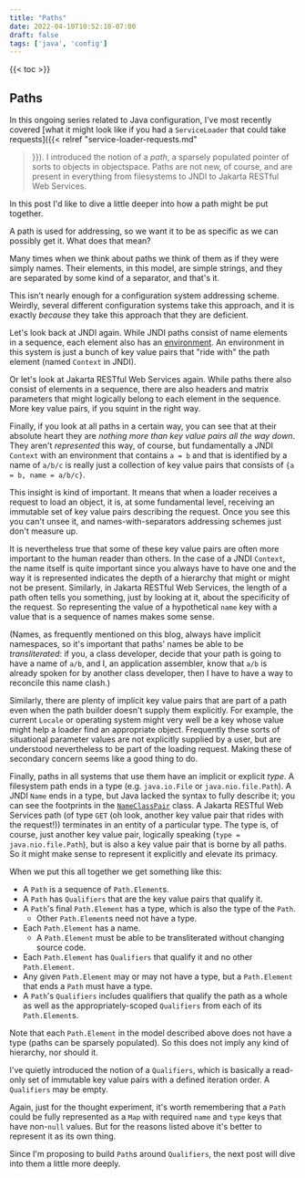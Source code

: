 ```yaml
---
title: "Paths"
date: 2022-04-10T10:52:18-07:00
draft: false
tags: ['java', 'config']
---
```

{{< toc >}}

## Paths

In this ongoing series related to Java configuration, I've most
recently covered [what it might look like if you had a `ServiceLoader`
that could take requests]({{< relref "service-loader-requests.md"
>}}).  I introduced the notion of a _path_, a sparsely populated
pointer of sorts to objects in objectspace.  Paths are not new, of
course, and are present in everything from filesystems to JNDI to
Jakarta RESTful Web Services.

In this post I'd like to dive a little deeper into how a path might be
put together.

A path is used for addressing, so we want it to be as specific as we
can possibly get it.  What does that mean?

Many times when we think about paths we think of them as if they were
simply names.  Their elements, in this model, are simple strings, and
they are separated by some kind of a separator, and that's it.

This isn't nearly enough for a configuration system addressing
scheme.  Weirdly, several different configuration systems take this
approach, and it is exactly _because_ they take this approach that
they are deficient.

Let's look back at JNDI again.  While JNDI paths consist of name
elements in a sequence, each element also has an
[environment](https://docs.oracle.com/en/java/javase/17/docs/api/java.naming/javax/naming/Context.html#getEnvironment()).
An environment in this system is just a bunch of key value pairs that
"ride with" the path element (named `Context` in JNDI).

Or let's look at Jakarta RESTful Web Services again.  While paths
there also consist of elements in a sequence, there are also headers
and matrix parameters that might logically belong to each element in
the sequence.  More key value pairs, if you squint in the right way.

Finally, if you look at all paths in a certain way, you can see that
at their absolute heart they are _nothing more than key value pairs
all the way down_.  They aren't _represented_ this way, of course, but
fundamentally a JNDI `Context` with an environment that contains `a =
b` and that is identified by a name of `a/b/c` is really just a
collection of key value pairs that consists of `{a = b, name =
a/b/c}`.

This insight is kind of important.  It means that when a loader
receives a request to load an object, it is, at some fundamental
level, receiving an immutable set of key value pairs describing the
request.  Once you see this you can't unsee it, and
names-with-separators addressing schemes just don't measure up.

It is nevertheless true that some of these key value pairs are often
more important to the human reader than others.  In the case of a JNDI
`Context`, the name itself is quite important since you always have to
have one and the way it is represented indicates the depth of a
hierarchy that might or might not be present.  Similarly, in Jakarta
RESTful Web Services, the length of a path often tells you something,
just by looking at it, about the specificity of the request.  So
representing the value of a hypothetical `name` key with a value that
is a sequence of names makes some sense.

(Names, as frequently mentioned on this blog, always have implicit
namespaces, so it's important that paths' names be able to be
_transliterated_: if you, a class developer, decide that your path is
going to have a name of `a/b`, and I, an application assembler, know
that `a/b` is already spoken for by another class developer, then I
have to have a way to reconcile this name clash.)

Similarly, there are plenty of implicit key value pairs that are part
of a path even when the path builder doesn't supply them explicitly.
For example, the current `Locale` or operating system might very well
be a key whose value might help a loader find an appropriate object.
Frequently these sorts of situational parameter values are not
explicitly supplied by a user, but are understood nevertheless to be
part of the loading request.  Making these of secondary concern seems
like a good thing to do.

Finally, paths in all systems that use them have an implicit or
explicit _type_.  A filesystem path ends in a type
(e.g. `java.io.File` or `java.nio.file.Path`).  A JNDI `Name` ends in
a type, but Java lacked the syntax to fully describe it; you can see
the footprints in the
[`NameClassPair`](https://docs.oracle.com/en/java/javase/17/docs/api/java.naming/javax/naming/NameClassPair.html)
class.  A Jakarta RESTful Web Services path (of type `GET` (oh look,
another key value pair that rides with the request!)) terminates in an
entity of a particular type.  The type is, of course, just another key
value pair, logically speaking (`type = java.nio.file.Path`), but is
also a key value pair that is borne by all paths.  So it might make
sense to represent it explicitly and elevate its primacy.

When we put this all together we get something like this:

 * A `Path` is a sequence of `Path.Element`s.
 * A `Path` has `Qualifiers` that are the key value pairs that qualify
   it.
 * A `Path`'s final `Path.Element` has a type, which is also the type
   of the `Path`.
   * Other `Path.Element`s need not have a type.
 * Each `Path.Element` has a name.
   * A `Path.Element` must be able to be transliterated without
     changing source code.
 * Each `Path.Element` has `Qualifiers` that qualify it and no other
   `Path.Element`.
 * Any given `Path.Element` may or may not have a type, but a
   `Path.Element` that ends a `Path` must have a type.
 * A `Path`'s `Qualifiers` includes qualifiers that qualify the path
   as a whole as well as the appropriately-scoped `Qualifiers` from
   each of its `Path.Element`s.
   
 Note that each `Path.Element` in the model described above does not
 have a type (paths can be sparsely populated).  So this does not
 imply any kind of hierarchy, nor should it.
 
 I've quietly introduced the notion of a `Qualifiers`, which is
 basically a read-only set of immutable key value pairs with a defined
 iteration order.  A `Qualifiers` may be empty.
 
 Again, just for the thought experiment, it's worth remembering that a
 `Path` could be fully represented as a `Map` with required `name` and
 `type` keys that have non-`null` values.  But for the reasons listed
 above it's better to represent it as its own thing.
 
 Since I'm proposing to build `Path`s around `Qualifiers`, the next
 post will dive into them a little more deeply.
